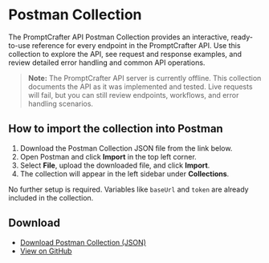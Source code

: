 # Postman Collection

The PromptCrafter API Postman Collection provides an interactive, ready-to-use reference for every endpoint in the PromptCrafter API. Use this collection to explore the API, see request and response examples, and review detailed error handling and common API operations.

> **Note:** The PromptCrafter API server is currently offline. This collection documents the API as it was implemented and tested. Live requests will fail, but you can still review endpoints, workflows, and error handling scenarios.

## How to import the collection into Postman

1. Download the Postman Collection JSON file from the link below.
2. Open Postman and click **Import** in the top left corner.
3. Select **File**, upload the downloaded file, and click **Import**.
4. The collection will appear in the left sidebar under **Collections**.

No further setup is required. Variables like `baseUrl` and `token` are already included in the collection.  

## Download

- [Download Postman Collection (JSON)](assets/PromptCrafter_postman_collection.json)
- [View on GitHub](https://github.com/Marmelodov/PromptCrafter-API/blob/main/postman/PromptCrafter_postman_collection.json)
